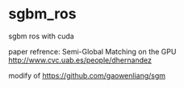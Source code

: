 # sgbm_ros
sgbm ros with cuda

paper refrence: Semi-Global Matching on the GPU http://www.cvc.uab.es/people/dhernandez

modify of https://github.com/gaowenliang/sgm
